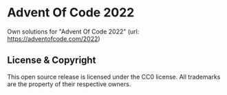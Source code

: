 Advent Of Code 2022
===

Own solutions for "Advent Of Code 2022" (url: https://adventofcode.com/2022)

License & Copyright
-------------------
This open source release is licensed under the CC0 license. All trademarks are the property of their respective owners.
